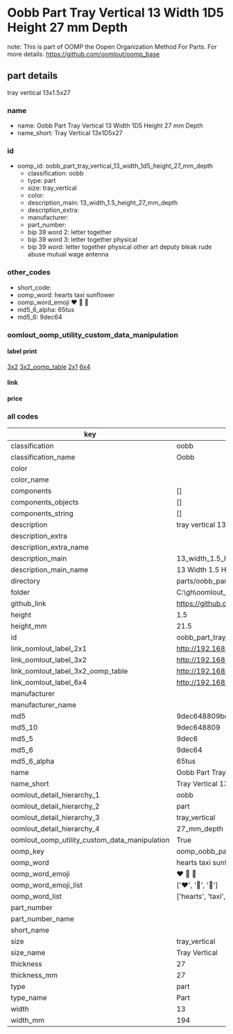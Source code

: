 # Oobb Part Tray Vertical 13 Width 1D5 Height 27 mm Depth  

note: This is part of OOMP the Oopen Organization Method For Parts. For more details: https://github.com/oomlout/oomp_base

##  part details
  



tray vertical 13x1.5x27



### name
* name: Oobb Part Tray Vertical 13 Width 1D5 Height 27 mm Depth
* name_short: Tray Vertical 13x1D5x27 
### id
* oomp_id: oobb_part_tray_vertical_13_width_1d5_height_27_mm_depth
  * classification: oobb
  * type: part
  * size: tray_vertical
  * color: 
  * description_main: 13_width_1.5_height_27_mm_depth
  * description_extra: 
  * manufacturer: 
  * part_number: 
  * bip 39 word 2: letter together
  * bip 39 word 3: letter together physical
  * bip 39 word: letter together physical other art deputy bleak rude abuse mutual wage antenna

### other_codes
* short_code: 
* oomp_word: hearts taxi sunflower
* oomp_word_emoji :hearts: :taxi: :sunflower:
* md5_6_alpha: 65tus
* md5_6: 9dec64






### oomlout_oomp_utility_custom_data_manipulation
#### label print
[3x2](http://192.168.1.245:1112/?label=oomp%2065tus)
[3x2_oomp_table](http://192.168.1.108:1112/?label=oomp%2065tus)
[2x1](http://192.168.1.242:1112/?label=oomp%2065tus)
[6x4](http://192.168.1.55:1112/?label=oomp%2065tus)    

#### link

                              

#### price







### all codes 
| key | value |  
| --- | --- |  
| classification | oobb |  
| classification_name | Oobb |  
| color |  |  
| color_name |  |  
| components | [] |  
| components_objects | [] |  
| components_string | [] |  
| description | tray vertical 13x1.5x27 |  
| description_extra |  |  
| description_extra_name |  |  
| description_main | 13_width_1.5_height_27_mm_depth |  
| description_main_name | 13 Width 1.5 Height 27 mm Depth |  
| directory | parts/oobb_part_tray_vertical_13_width_1d5_height_27_mm_depth |  
| folder | C:\gh\oomlout_oobb_version_4_generated_parts\parts\oobb_part_tray_vertical_13_width_1d5_height_27_mm_depth |  
| github_link | https://github.com/oomlout/oomlout_oomp_part_src/tree/main/parts/oobb_part_tray_vertical_13_width_1d5_height_27_mm_depth |  
| height | 1.5 |  
| height_mm | 21.5 |  
| id | oobb_part_tray_vertical_13_width_1d5_height_27_mm_depth |  
| link_oomlout_label_2x1 | http://192.168.1.242:1112/?label=oomp%2065tus |  
| link_oomlout_label_3x2 | http://192.168.1.245:1112/?label=oomp%2065tus |  
| link_oomlout_label_3x2_oomp_table | http://192.168.1.108:1112/?label=oomp%2065tus |  
| link_oomlout_label_6x4 | http://192.168.1.55:1112/?label=oomp%2065tus |  
| manufacturer |  |  
| manufacturer_name |  |  
| md5 | 9dec648809bce2f0ed0669d147f8ec04 |  
| md5_10 | 9dec648809 |  
| md5_5 | 9dec6 |  
| md5_6 | 9dec64 |  
| md5_6_alpha | 65tus |  
| name | Oobb Part Tray Vertical 13 Width 1D5 Height 27 mm Depth |  
| name_short | Tray Vertical 13x1D5x27  |  
| oomlout_detail_hierarchy_1 | oobb |  
| oomlout_detail_hierarchy_2 | part |  
| oomlout_detail_hierarchy_3 | tray_vertical |  
| oomlout_detail_hierarchy_4 | 27_mm_depth |  
| oomlout_oomp_utility_custom_data_manipulation | True |  
| oomp_key | oomp_oobb_part_tray_vertical_13_width_1d5_height_27_mm_depth |  
| oomp_word | hearts taxi sunflower |  
| oomp_word_emoji | :hearts: :taxi: :sunflower: |  
| oomp_word_emoji_list | [':hearts:', ':taxi:', ':sunflower:'] |  
| oomp_word_list | ['hearts', 'taxi', 'sunflower'] |  
| part_number |  |  
| part_number_name |  |  
| short_name |  |  
| size | tray_vertical |  
| size_name | Tray Vertical |  
| thickness | 27 |  
| thickness_mm | 27 |  
| type | part |  
| type_name | Part |  
| width | 13 |  
| width_mm | 194 |  
